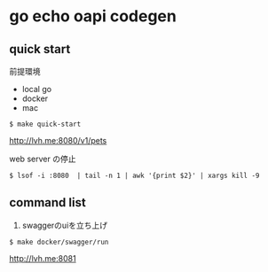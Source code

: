 # go echo oapi codegen
## quick start
前提環境
- local go
- docker
- mac

```shell
$ make quick-start
```
http://lvh.me:8080/v1/pets

web server の停止
```shell
$ lsof -i :8080  | tail -n 1 | awk '{print $2}' | xargs kill -9
```


## command list
1. swaggerのuiを立ち上げ
```shell
$ make docker/swagger/run
```
http://lvh.me:8081
